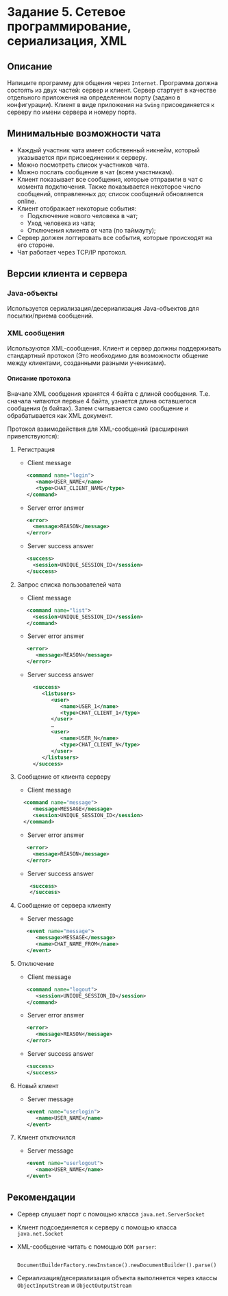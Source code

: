 # Задание 5. Сетевое программирование, сериализация, XML

## Описание
Напишите программу для общения через `Internet`. 
Программа должна состоять из двух частей: сервер и клиент. 
Сервер стартует в качестве отдельного приложения на определенном порту (задано в конфигурации). 
Клиент в виде приложения на `Swing` присоединяется к серверу по имени сервера и номеру порта.

## Минимальные возможности чата

+ Каждый участник чата имеет собственный никнейм, который указывается при присоединении к серверу.
+ Можно посмотреть список участников чата.
+ Можно послать сообщение в чат (всем участникам).
+ Клиент показывает все сообщения, которые отправили в чат с момента подключения. 
Также показывается некоторое число сообщений, отправленных до; 
список сообщений обновляется online.
+ Клиент отображает некоторые события: 
  + Подключение нового человека в чат;
  + Уход человека из чата;
  + Отключения клиента от чата (по таймауту);
+ Сервер должен логгировать все события, которые происходят на его стороне.
+ Чат работает через TCP/IP протокол.

## Версии клиента и сервера 

### Java-объекты

Используется сериализация/десериализация Java-объектов для посылки/приема сообщений.

### XML сообщения 

Используются XML-сообщения.
Клиент и сервер должны поддерживать стандартный протокол (Это необходимо для возможности общение между клиентами, созданными разными учениками).

#### Описание протокола

Вначале XML сообщения хранятся 4 байта с длиной сообщения. Т.е. сначала
читаются первые 4 байта, узнается длина оставшегося сообщения (в байтах).
Затем считывается само сообщение и обрабатывается как XML документ.

Протокол взаимодействия для XML-сообщений (расширения приветствуются):

1. Регистрация

   + Client message

   ```xml
      <command name="login">
         <name>USER_NAME</name>
         <type>CHAT_CLIENT_NAME</type>
      </command>
   ```

   + Server error answer

   ```xml
      <error>
        <message>REASON</message>
      </error>
   ```

   + Server success answer

   ```xml
      <success>
        <session>UNIQUE_SESSION_ID</session>
      </success>
   ```

2. Запрос списка пользователей чата

   + Client message

   ```xml
      <command name="list">
        <session>UNIQUE_SESSION_ID</session>
      </command>
   ```

   + Server error answer

   ```xml
      <error>
         <message>REASON</message>
      </error>
   ```

   + Server success answer

   ```xml
        <success>
           <listusers>
              <user>
                 <name>USER_1</name>
                 <type>CHAT_CLIENT_1</type>
              </user>
              …
              <user>
                 <name>USER_N</name>
                 <type>CHAT_CLIENT_N</type>
              </user>
           </listusers>
        </success>
     ```

3. Сообщение от клиента серверу

   + Client message

   ```xml
     <command name="message">
        <message>MESSAGE</message>
        <session>UNIQUE_SESSION_ID</session>
     </command>
     ```

   + Server error answer
   
   ```xml
      <error>
        <message>REASON</message>
      </error>
   ```

   + Server success answer
 
   ```xml
       <success>
       </success>
    ```
   
4. Сообщение от сервера клиенту

   + Server message

   ```xml
      <event name="message">
         <message>MESSAGE</message>
         <name>CHAT_NAME_FROM</name>
      </event>
   ```

5. Отключение

   + Client message
   
   ```xml
      <command name="logout">
         <session>UNIQUE_SESSION_ID</session>
      </command>
   ```
   
   + Server error answer
   
   ```xml
      <error>
         <message>REASON</message>
      </error>
   ```
   
   + Server success answer
   
   ```xml
      <success>
      </success>
   ```
   
6. Новый клиент
   
   + Server message
   
   ```xml
      <event name="userlogin">
         <name>USER_NAME</name>
      </event>
   ```

7. Клиент отключился

   + Server message
   
   ```xml
      <event name="userlogout">
         <name>USER_NAME</name>
      </event>
   ```

## Рекомендации

+ Сервер слушает порт с помощью класса `java.net.ServerSocket`
+ Клиент подсоединяется к серверу с помощью класса `java.net.Socket`
+ XML-сообщение читать с помощью `DOM parser`:
   ```
      DocumentBuilderFactory.newInstance().newDocumentBuilder().parse()
   ```

+ Сериализация/десериализация объекта выполняется через классы `ObjectInputStream` и `ObjectOutputStream`